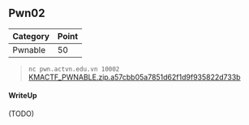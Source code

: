 ## Pwn02

| Category | Point |
| --- | --- |
| Pwnable | 50 |

> `nc pwn.actvn.edu.vn 10002`                             <br>
> [KMACTF_PWNABLE.zip.a57cbb05a7851d62f1d9f935822d733b](./KMACTF_PWNABLE.zip.a57cbb05a7851d62f1d9f935822d733b) <br>

#### WriteUp

(TODO)
